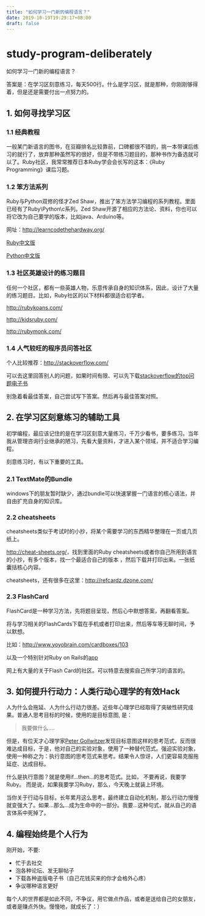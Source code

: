 ```yaml
---
title: "如何学习一门新的编程语言？"
date: 2019-10-19T19:29:17+08:00
draft: false
---
```


# study-program-deliberately

如何学习一门新的编程语言？

答案是：在学习区刻意练习，每天500行。什么是学习区，就是那种，你刚刚够得着，但是还是需要付出一点努力的。

## 1. 如何寻找学习区

### 1.1 经典教程

一般某门新语言的图书，在豆瓣排名比较靠前，口碑都很不错的，挑一本带课后练习的就行了，放弃那种虽然写的很好，但是不带练习题目的，那种书作为备选就可以了。Ruby社区，我常常推荐日本Ruby学会会长写的这本：《Ruby Programming》课后习题。

### 1.2 笨方法系列

Ruby与Python双修的怪才Zed Shaw，推出了笨方法学习编程的系列教程。里面已经有了Ruby\Python\c系列。Zed Shaw开源了相应的方法论、资料，你也可以将它改为自己要学的版本，比如java、Arduino等。

网址：<http://learncodethehardway.org/>

[Ruby中文版](http://lrthw.github.com/)

[Python中文版](http://readthedocs.org/docs/learn-python-the-hard-way-zh_cn-translation/en/latest/index.html)

### 1.3 社区英雄设计的练习题目

任何一个社区，都有一些英雄人物，乐意传承自身的知识体系，因此，设计了大量的练习题目。比如，Ruby社区的以下材料都很适合初学者。

<http://rubykoans.com/>

<http://kidsruby.com/>

<http://rubymonk.com/>

### 1.4 人气较旺的程序员问答社区

个人比较推荐：<http://stackoverflow.com/>

可以去这里回答别人的问题，如果时间有限、可以先下载[stackoverflow的top问题电子书](http://hewgill.com/~greg/stackoverflow/ebooks/)

别急着看最佳答案，自己尝试写下答案。然后再与最佳答案对照。

## 2. 在学习区刻意练习的辅助工具

初学编程，最应该记住的是在学习区刻意大量练习，千万少看书，要多练习。当年我从管理咨询行业继承的陋习，先看大量资料，才进入某个领域，并不适合学习编程。

刻意练习时，有以下重要的工具。

### 2.1 TextMate的Bundle

windows下的朋友暂时缺少，通过bundle可以快速掌握一门语言的核心语法，并自由扩充自身的知识库。

### 2.2 cheatsheets

cheatsheets类似于考试时的小抄，将某个需要学习的东西精华整理在一页或几页纸上。

<http://cheat-sheets.org/>，找到里面的Ruby cheatsheets或者你自己所用到语言的小抄，有多个版本，找一个最适合自己的版本 ，然后下载并打印出来。一张纸囊括核心内容。

cheatsheets，还有很多在这里：<http://refcardz.dzone.com/>

### 2.3 FlashCard

FlashCard是一种学习方法，先将题目呈现，然后心中默想答案，再翻看答案。

将与学习相关的FlashCards下载在手机或者打印出来，然后等车等无聊时间，予以默想。

比如：<http://www.yoyobrain.com/cardboxes/103>

以及一个特别针对Ruby on Rails的[app](http://itunes.apple.com/app/ruby-on-rails-commands-flashcards/id440877359?mt=8)

网上有大量的关于Flash Card的社区。可以特意去搜索自己所学习的语言的。

## 3. 如何提升行动力：人类行动心理学的有效Hack

人为什么会拖延、人为什么行动力很差。近些年心理学已经取得了突破性研究成果。普通人思考目标的时候，使用的是目标意图, 是：

> 我要做什么….

但是，有位天才心理学家[Peter Gollwitzer](http://www.psych.nyu.edu/gollwitzer/)发现目标意图这样的思考范式，反而很难达成目标，于是，他对自己的实验对象，使用了一种替代范式。强迫实验对象，使用一种称之为：执行意图的思考范式来思考。结果令人惊讶，人们更容易克服拖延症、达成目标。

什么是执行意图？就是使用if…then…的思考范式。比如， 不要再说，我要学Ruby。 而是说，如果我要学习Ruby，那么，今天晚上就装上环境。

当你关于行动与目标，长年累月这么思考，最终建立自动化机制，那么行动力慢慢就变强大了。如果…那么…成为生命中的一部分。我要…这种句式，就从自己的语言体系中死掉了。

## 4. 编程始终是个人行为

刚开始，不要:

- 忙于去社交
- 泡各种论坛、发无聊帖子
- 下载各种盗版电子书（自己花钱买来的你才会格外心疼）
- 争议哪种语言更好

每个人的世界都是如此不同，不争议，用它做点作品，或者是送给自己的女朋友，或者是赚点外快。慢慢地，就成长了：）